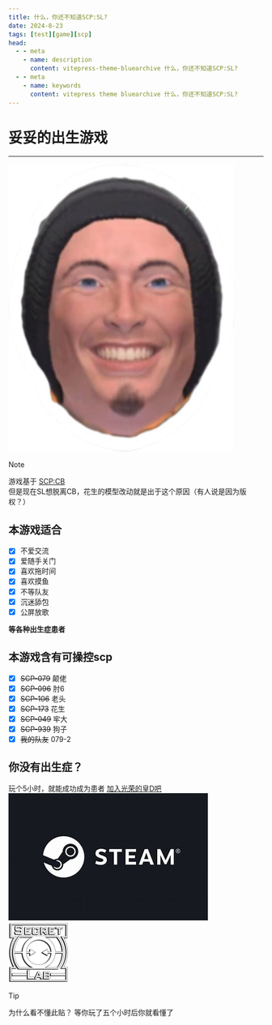 ```yaml
---
title: 什么，你还不知道SCP:SL?
date: 2024-8-23
tags: [test][game][scp]
head:
  - - meta
    - name: description
      content: vitepress-theme-bluearchive 什么，你还不知道SCP:SL?
  - - meta
    - name: keywords
      content: vitepress theme bluearchive 什么，你还不知道SCP:SL?
---
```


# 妥妥的出生游戏

---
![dd](img/dd.png)

> [!NOTE]
> 游戏基于 [SCP:CB](https://www.scpcbgame.com/)  
> 但是现在SL想脱离CB，花生的模型改动就是出于这个原因（有人说是因为版权？）

## 本游戏适合
- [x] 不爱交流
- [x] 爱随手关门
- [x] 喜欢拖时间
- [x] 喜欢摸鱼
- [x] 不等队友
- [x] 沉迷舔包
- [x] 公屏放歌

**等各种出生症患者**

## 本游戏含有可操控scp
- [x] ~~SCP-079~~ 颠佬
- [x] ~~SCP-096~~ 肘6
- [x] ~~SCP-106~~ 老头
- [x] ~~SCP-173~~ 花生
- [x] ~~SCP-049~~ 牢大
- [x] ~~SCP-939~~ 狗子
- [x] ~~我的队友~~ 079-2

## 你没有出生症？
玩个5小时，就能成功成为患者
[加入光荣的皇D吧](https://store.steampowered.com/app/700330/SCP__SCP_Secret_Laboratory/)  
![steamlogo](img/steamlogo.jpg)  
![sllogo](img/sllogo.png)

> [!TIP]
> 为什么看不懂此贴？
> 等你玩了五个小时后你就看懂了
